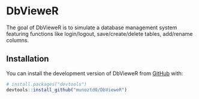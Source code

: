 
<!-- README.md is generated from README.Rmd. Please edit that file -->

# DbVieweR

<!-- badges: start -->
<!-- badges: end -->

The goal of DbVieweR is to simulate a database management system
featuring functions like login/logout, save/create/delete tables,
add/rename columns.

## Installation

You can install the development version of DbVieweR from
[GitHub](https://github.com/) with:

``` r
# install.packages("devtools")
devtools::install_github("munoztd0/DbVieweR")
```
